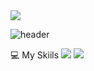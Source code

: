 
<img src="https://capsule-render.vercel.app/api?type=waving&color=BDBDC8&height=150&section=header" />

![header](https://capsule-render.vercel.app/api?type=venom&color=BDBDC8&height=150&section=header&text=My%20Portfolio&fontSize=70&animation=scaleIn)

 💻 My Skiils
<img src="https://img.shields.io/badge/C-20232a.svg?style=for-the-badge&logo=c&logoColor=#A8B9CC"> <img src="https://img.shields.io/badge/C++-20232a.svg?style=for-the-badge&logo=cplusplus&logoColor=#00599C">

<!--
**Doyun05/Doyun05** is a ✨ _special_ ✨ repository because its `README.md` (this file) appears on your GitHub profile.

Here are some ideas to get you started:

- 🔭 I’m currently working on ...
- 🌱 I’m currently learning ...
- 👯 I’m looking to collaborate on ...
- 🤔 I’m looking for help with ...
- 💬 Ask me about ...
- 📫 How to reach me: ...
- 😄 Pronouns: ...
- ⚡ Fun fact: ...
-->
